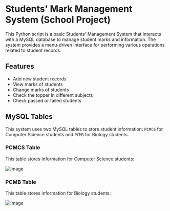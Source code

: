 # Students' Mark Management System (School Project)
This Python script is a basic Students' Management System that interacts with a MySQL database to manage student marks and information. The system provides a menu-driven interface for performing various operations related to student records.

## Features

- Add new student records
- View marks of students
- Change marks of students
- Check the topper in different subjects
- Check passed or failed students

## MySQL Tables

This system uses two MySQL tables to store student information: `PCMCS` for Computer Science students and `PCMB` for Biology students.

### PCMCS Table

This table stores information for Computer Science students:

![image](https://github.com/Mohamed-Fiyaz/StudentsMarkManager/assets/124451741/e5c2bbb8-27e8-401f-be8a-81ade186ceb9)

### PCMB Table

This table stores information for Biology students:

![image](https://github.com/Mohamed-Fiyaz/StudentsMarkManager/assets/124451741/5c13eb26-4301-4d1f-b8ab-d50b984eff05)


